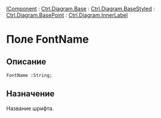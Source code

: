 ﻿---
Link: .Ctrl.Diagram.InnerLabel.@FontName
---

[IComponent](topic:Com.Custom.ComClasses.IComponent.Default) :
[Ctrl.Diagram.Base](topic:Com.Custom.ComClasses.Ctrl.Diagram.Base.Default) :
[Ctrl.Diagram.BaseStyled](topic:Com.Custom.ComClasses.Ctrl.Diagram.BaseStyled.Default) :
[Ctrl.Diagram.BasePoint](topic:Com.Custom.ComClasses.Ctrl.Diagram.BasePoint.Default) :
[Ctrl.Diagram.InnerLabel](Default)

# Поле FontName

## Описание

    FontName :String;

## Назначение

Название шрифта.